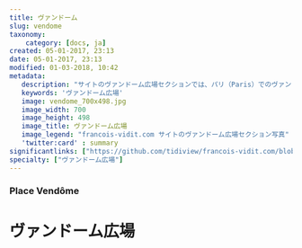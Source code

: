 ```yaml
---
title: ヴァンドーム
slug: vendome
taxonomy:
    category: [docs, ja]
created: 05-01-2017, 23:13
date: 05-01-2017, 23:13
modified: 01-03-2018, 10:42
metadata:
   description: "サイトのヴァンドーム広場セクションでは、パリ（Paris）でのヴァンドーム広場（Place Vendôme）の17世紀の様子を把握できる資料を提供しています。それで、19世紀の工事前の様子（ペー通り（rue de la Paix）とカスティグリオーヌ通り（rue de Castiglione）の切り開き前）が明らかになります、特にカプシーヌ修道院（Couvent des Capucines）とルイ十四世の大銅騎馬像のあった様子。"
   keywords: 'ヴァンドーム広場'
   image: vendome_700x498.jpg
   image_width: 700
   image_height: 498
   image_title: ヴァンドーム広場
   image_legend: "francois-vidit.com サイトのヴァンドーム広場セクション写真"
   'twitter:card' : summary
significantlinks: ["https://github.com/tidiview/francois-vidit.com/blob/develop/user/sites/docs/pages/01.home/01.paris/02.vendome/chapter.ja.md"]
specialty: ["ヴァンドーム広場"]
---
```

### Place Vendôme

# ヴァンドーム広場